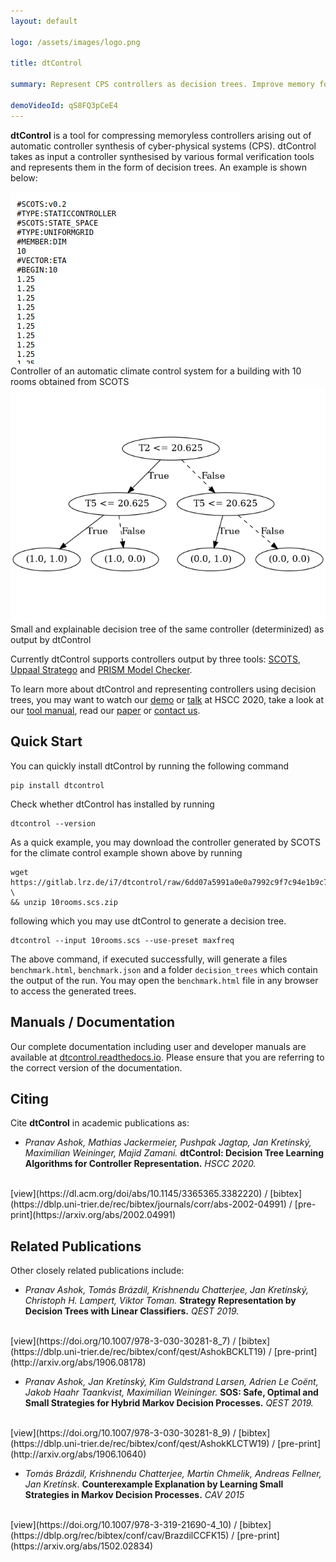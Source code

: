 ```yaml
---
layout: default

logo: /assets/images/logo.png

title: dtControl

summary: Represent CPS controllers as decision trees. Improve memory footprint, boost explainability while preserving guarantees.

demoVideoId: qS8FQ3pCeE4
---
```


**dtControl** is a tool for compressing memoryless controllers arising out of automatic controller synthesis of 
cyber-physical systems (CPS). dtControl takes as input a controller synthesised by various formal verification 
tools and represents them in the form of decision trees. An example is shown below:

<div class="image-container">
  <div class="fixed"><img src="assets/images/10rooms-norepeat.gif" /><div class="caption">Controller of an automatic climate control system for a building with 10 rooms obtained from SCOTS</div></div>
  <div class="flex-item"><img src="assets/images/10rooms-dt.png" /><div class="caption">Small and explainable decision tree of the same controller (determinized) as output by dtControl</div></div>
</div>

Currently dtControl supports controllers output by three tools: 
[SCOTS](https://gitlab.lrz.de/matthias/SCOTSv0.2), 
[Uppaal Stratego](https://people.cs.aau.dk/~marius/stratego/index.html) and [PRISM Model Checker](https://www.prismmodelchecker.org).

To learn more about dtControl and representing controllers using decision trees, you may want to watch our [demo](https://www.youtube.com/watch?v=qS8FQ3pCeE4)
or [talk](https://www.youtube.com/watch?v=K6d3pS6Ege0) at HSCC 2020, take a look at our 
[tool manual](https://dtcontrol.readthedocs.io), read our [paper](https://arxiv.org/abs/2002.04991) or [contact us](mailto:jackerme@in.tum.de,ashok@in.tum.de,maxi.weininger@tum.de).
 

## Quick Start

You can quickly install dtControl by running the following command

```
pip install dtcontrol
```

Check whether dtControl has installed by running

```
dtcontrol --version
```

As a quick example, you may download the controller generated by SCOTS for the climate control example shown above by running

```
wget https://gitlab.lrz.de/i7/dtcontrol/raw/6dd07a5991a0e0a7992c9f7c94e1b9c75c7d94e3/examples/10rooms.scs.zip \
&& unzip 10rooms.scs.zip
```

following which you may use dtControl to generate a decision tree.

```
dtcontrol --input 10rooms.scs --use-preset maxfreq
```

The above command, if executed successfully, will generate a files `benchmark.html`, `benchmark.json` and a folder `decision_trees` which contain the output of the run. You may open the `benchmark.html` file in any browser to access the generated trees.

## Manuals / Documentation

Our complete documentation including user and developer manuals are available at [dtcontrol.readthedocs.io](https://dtcontrol.readthedocs.io). Please ensure that you are referring to the correct version of the documentation.

## Citing

Cite **dtControl** in academic publications as:

- *Pranav Ashok, Mathias Jackermeier, Pushpak Jagtap, Jan Kretínský, Maximilian Weininger, Majid Zamani.*
**dtControl: Decision Tree Learning Algorithms for Controller Representation.**
*HSCC 2020.*
<br />
[view](https://dl.acm.org/doi/abs/10.1145/3365365.3382220) / [bibtex](https://dblp.uni-trier.de/rec/bibtex/journals/corr/abs-2002-04991) / [pre-print](https://arxiv.org/abs/2002.04991) 

## Related Publications

Other closely related publications include:

- *Pranav Ashok, Tomás Brázdil, Krishnendu Chatterjee, Jan Kretínský, Christoph H. Lampert, Viktor Toman.*
**Strategy Representation by Decision Trees with Linear Classifiers.**
*QEST 2019.*
<br />
[view](https://doi.org/10.1007/978-3-030-30281-8_7) / [bibtex](https://dblp.uni-trier.de/rec/bibtex/conf/qest/AshokBCKLT19) / [pre-print](http://arxiv.org/abs/1906.08178) 

- *Pranav Ashok, Jan Kretínský, Kim Guldstrand Larsen, Adrien Le Coënt, Jakob Haahr Taankvist, Maximilian Weininger.*
**SOS: Safe, Optimal and Small Strategies for Hybrid Markov Decision Processes.**
*QEST 2019.*
<br />
[view](https://doi.org/10.1007/978-3-030-30281-8_9) / [bibtex](https://dblp.uni-trier.de/rec/bibtex/conf/qest/AshokKLCTW19) / [pre-print](http://arxiv.org/abs/1906.10640) 

- *Tomás Brázdil, Krishnendu Chatterjee, Martin Chmelik, Andreas Fellner, Jan Kretínsk*.
**Counterexample Explanation by Learning Small Strategies in Markov Decision Processes.**
*CAV 2015*
<br />
[view](https://doi.org/10.1007/978-3-319-21690-4_10) / [bibtex](https://dblp.org/rec/bibtex/conf/cav/BrazdilCCFK15) / [pre-print](https://arxiv.org/abs/1502.02834)
